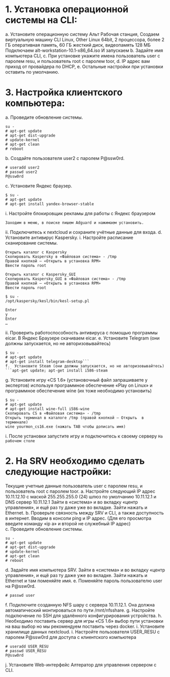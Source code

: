 # 1.	Установка операционной системы на CLI: 
a.	Установите операционную систему Альт Рабочая станция,
Создаем виртуальную машину CLI 
Linux, Other Linux 64bit, 2 процессора, более 2 ГБ оперативная память, 60 ГБ жесткий диск, видеопамять 128 МБ
Подключаем alt-workstation-10.1-x86_64.iso
И запускаем
b.	Задайте имя компьютера CLI,
c.	При установке укажите имена пользователь user с паролем resu, и пользователь root с паролем toor,
d.	IP адрес вам приход от провайдера по DHCP,
e.	Остальные настройки при установки оставить по умолчанию.

# 3.	Настройка клиентского компьютера:
a.	Проведите обновление системы.
```
su -
# apt-get update
# apt-get dist-upgrade
# update-kernel
# apt-get clean
# reboot
```

b.	Создайте пользователя user2 с паролем P@ssw0rd.
```
# useradd user2
# passwd user2
P@ssw0rd
```
c.	Установите Яндекс браузер.
```
$ su -
# apt-get update
# apt-get install yandex-browser-stable
```
i.	Настройте блокировщик рекламы для работы с Яндекс браузером
```
Заходим в меню, в поиске пишем Adguard и нажимаем установить.
```
ii.	Подключитесь к nextcloud и сохраните учётные данные для входа.
d.	Установите антивирус Kaspersky.
i.	Настройте расписание сканирование системы.
```
Открыть каталог с Kaspersky 
Скопировать Kaspersky в «Файловая система» - /tmp
Правой кнопкой – «Открыть в установка RPM»
Ввести пароль root

Открыть каталог с Kaspersky_GUI
Скопировать Kaspersky_GUI в «Файловая система» - /tmp
Правой кнопкой – «Открыть в установка RPM»
Ввести пароль root

$ su -
/opt/kaspersky/kesl/bin/kesl-setup.pl

Enter
y
Enter
…
```
ii.	Проверить работоспособность антивируса с помощью программы eicar.
В Яндекс Браузере скачиваем eicar.
e.	Установите Telegram (они должны запускается, но не авторизовывайтесь)
```
$ su -
# apt-get update
# apt-get install telegram-desktop```
f.	Установите Steam (они должны запускается, но не авторизовывайтесь)
```apt-get update; apt-get install i586-steam
```
g.	Установите игру «CS 1.6» (установочный файл запрашиваете у экспертов) используя программное обеспечение «Play on Linux» и программное обеспечение wine (их тоже необходимо установить)
```
$ su -
# apt-get update
# apt-get install wine-full i586-wine
Скопировать CS в «Файловая система» - /tmp
Открыть терминал в каталоге /tmp (правой кнопкой – Открыть  в терминале)
wine yourmon_cs16.exe (нажать TAB чтобы дописать имя)
```
i.	После установки запустите игру и подключитесь к своему серверу 
```На рабочем столе```

# 2.	На SRV необходимо сделать следующие настройки: 
Текущие учетные данные пользователь user с паролем resu, и пользователь root с паролем toor.
a.	Настройте следующий IP адрес 10.11.12.10 с маской 255.255.255.0 (24) шлюз по умолчанию 10.11.12.1 и DNS сервер 10.11.12.1
Зайти в «система» и во вкладку «центр управления», и ещё раз ту даже уже во вкладке. Зайти нажать и Ethernet. 
b.	Проверьте связность между SRV и CLI, а также доступность в интернет.
Вводим в консоли ping и IP адрес. (Для его просмотра введите команду   «ip a» и второй не служебный IP адрес)    
c.	Проведите обновление системы.
```
su -
# apt-get update
# apt-get dist-upgrade
# update-kernel
# apt-get clean
# reboot
```
d.	Задайте имя компьютера SRV. 
Зайти в «система» и во вкладку «центр управления», и ещё раз ту даже уже во вкладке. Зайти нажать и Ethernet и там поменяйте имя.
e.	Поменяйте пароль пользователю user на P@ssw0rd.
```
# passwd user
```
f.	Подключите созданную NFS шару с сервера 10.11.12.1. Она должна автоматический монтироваться по пути /mnt/nfsshare.
g.	Настройте подключение по SSH для удалённого конфигурирования устройства.
h.	Необходимо поставить сервер для игры «CS 1.6» выбор пути установки на ваш выбор но мы рекомендуем поставить через docker.
i.	Установите хранилище данных nextcloud.
i.	Настройте пользователя USER_RESU с паролем P@ssw0rd для доступа с клиентского компьютера
```
# useradd USER_RESU
# passwd USER_RESU
P@ssw0rd
```
j.	Установите Web-интерфейс Алтератор для управления сервером с CLI.




